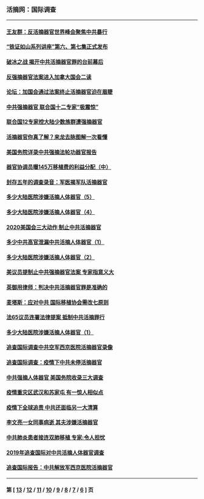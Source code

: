 ### 活摘网：国际调查
---
#### [王友群：反活摘器官世界峰会聚焦中共暴行](../../pages/nf5947/n13250738.md?10300430) 
#### [“铁证如山系列讲座”第六、第七集正式发布](../../pages/nf5947/n13106287.md?10300430) 
#### [破冰之战 揭开中共活摘器官罪的台前幕后](../../pages/nf5947/n13082457.md?10300430) 
#### [反强摘器官法案进入加拿大国会二读](../../pages/nf5947/n13033450.md?10300430) 
#### [论坛：加国会通过法案终止活摘器官迫在眉睫](../../pages/nf5947/n13029839.md?10300430) 
#### [中共强摘器官 联合国十二专家“极震惊”](../../pages/nf5947/n13024313.md?10300430) 
#### [联合国12专家控大陆少数族群遭强摘器官](../../pages/nf5947/n13023877.md?10300430) 
#### [活摘器官你真了解？来龙去脉图解一次看懂](../../pages/nf5947/n13013820.md?10300430) 
#### [美国务院详录中共强摘法轮功器官报告](../../pages/nf5947/n12944519.md?10300430) 
#### [器官协调员曝145万移植费的利益分配（中）](../../pages/nf5947/n12894547.md?10300430) 
#### [封存五年的调查录音：军医揭军队活摘器官](../../pages/nf5947/n12798692.md?10300430) 
#### [多少大陆医院涉嫌活摘人体器官（5）](../../pages/nf5947/n12768383.md?10300430) 
#### [多少大陆医院涉嫌活摘人体器官（4）](../../pages/nf5947/n12664434.md?10300430) 
#### [2020美国会三大动作 制止中共活摘器官](../../pages/nf5947/n12682004.md?10300430) 
#### [多少中共高官泄漏中共活摘人体器官（1）](../../pages/nf5947/n12671234.md?10300430) 
#### [多少大陆医院涉嫌活摘人体器官（2）](../../pages/nf5947/n12655589.md?10300430) 
#### [美议员提制止中共强摘器官法案 专家指意义大](../../pages/nf5947/n12630561.md?10300430) 
#### [英御用律师：判决中共活摘器官罪是准确的](../../pages/nf5947/n12580740.md?10300430) 
#### [麦塔斯：应对中共 国际移植协会需改七原则](../../pages/nf5947/n12514711.md?10300430) 
#### [法65议员连署法律提案 抵制中共活摘罪行](../../pages/nf5947/n12437047.md?10300430) 
#### [多少大陆医院涉嫌活摘人体器官（1）](../../pages/nf5947/n12414284.md?10300430) 
#### [追查国际调查中共空军西京医院活摘器官录像](../../pages/nf5947/n12348837.md?10300430) 
#### [追查国际调查：疫情下中共未停活摘器官](../../pages/nf5947/n12273415.md?10300430) 
#### [中共强摘人体器官 美国务院收录三大调查](../../pages/nf5947/n12181488.md?10300430) 
#### [疫情重灾区武汉和苏家屯 有一惊人相似点](../../pages/nf5947/n12150824.md?10300430) 
#### [疫情下全球追责 中共还面临另一大清算](../../pages/nf5947/n12070397.md?10300430) 
#### [李文亮一女同事病逝 其夫涉嫌活摘器官](../../pages/nf5947/n11957882.md?10300430) 
#### [中共肺炎患者接连双肺移植 专家:令人担忧](../../pages/nf5947/n11945516.md?10300430) 
#### [2019年追查国际对中共活摘人体器官调查](../../pages/nf5947/n11917733.md?10300430) 
#### [追查国际报告：中共解放军西京医院活摘器官](../../pages/nf5947/n11838359.md?10300430) 

---
#### 第 [ [13](./13.md?10300430) / [12](./12.md?10300430) / [11](./11.md?10300430) / [10](./10.md?10300430) / [9](./9.md?10300430) / [8](./8.md?10300430) / [7](./7.md?10300430) / [6](./6.md?10300430) ] 页
